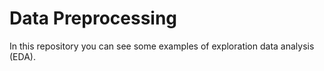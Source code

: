# Data Preprocessing

In this repository you can see some examples of exploration data analysis (EDA).